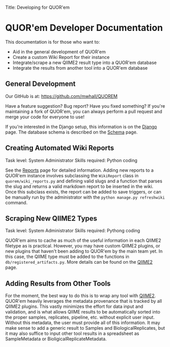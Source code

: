 Title: Developing for QUOR'em
# QUOR'em Developer Documentation

This documentation is for those who want to:

 - Aid in the general development of QUOR'em
 - Create a custom Wiki Report for their instance
 - Integrate/scrape a new QIIME2 result type into a QUOR'em database
 - Integrate the results from another tool into a QUOR'em database

## General Development

Our GitHub is at: https://github.com/mwhall/QUOREM

Have a feature suggestion? Bug report? Have you fixed something? If you're maintaining a fork of QUOR'em, you can always perform a pull request and merge your code for everyone to use!

If you're interested in the Django setup, this information is on the [Django](wiki:/django) page. The database schema is described on the [Schema](wiki:/schema) page.

## Creating Automated Wiki Reports

Task level: System Administrator
Skills required: Python coding

See the [Reports](wiki:/reports) page for detailed information. Adding new reports to a QUOR'em instance involves subclassing the `WikiReport` class in `quorem/wiki_reports.py` and defining valid slugs and a function that parses the slug and returns a valid markdown report to be inserted in the wiki. Once this subclass exists, the report can be added to save triggers, or can be manually run by the administrator with the `python manage.py refreshwiki` command.

## Scraping New QIIME2 Types

Task level: System Administrator
Skills required: Pythong coding

QUOR'em aims to cache as much of the useful information in each QIIME2 filetype as is practical. However, you may have custom QIIME2 plugins, or new plugins that haven't been adding to QUOR'em by the main team yet. In this case, the QIIME type must be added to the functions in `db/registered_artifacts.py`. More details can be found on the [QIIME2](wiki:/QIIME2) page.

## Adding Results from Other Tools

For the moment, the best way to do this is to wrap any tool with [QIIME2](https://qiime2.org). QUOR'em heavily leverages the metadata provenance that is tracked by all QIIME2 plugins. This vastly minimizes the effort for data input and validation, and is what allows QIIME results to be automatically sorted into the proper samples, replicates, pipeline, etc. without explicit user input. Without this metadata, the user must provide all of this information. It may make sense to add a generic result to Samples and BiologicalReplicates, but it may also suffice to input other tool results in a spreadsheet as SampleMetadata or BioligicalReplicateMetadata.
